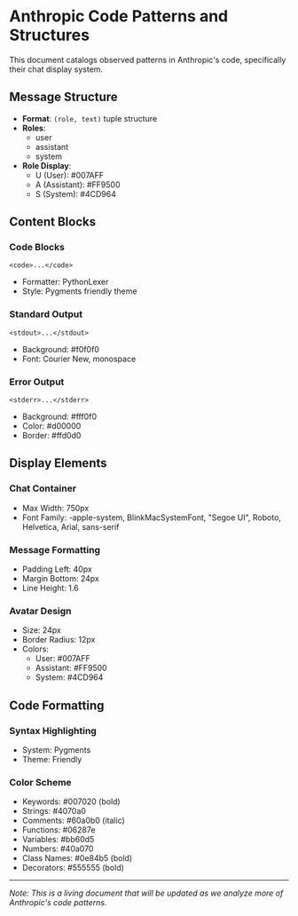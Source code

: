 # Anthropic Code Patterns and Structures

This document catalogs observed patterns in Anthropic's code, specifically their chat display system.

## Message Structure
- **Format**: `(role, text)` tuple structure
- **Roles**:
  - user
  - assistant
  - system
- **Role Display**:
  - U (User): #007AFF
  - A (Assistant): #FF9500
  - S (System): #4CD964

## Content Blocks
### Code Blocks
```
<code>...</code>
```
- Formatter: PythonLexer
- Style: Pygments friendly theme

### Standard Output
```
<stdout>...</stdout>
```
- Background: #f0f0f0
- Font: Courier New, monospace

### Error Output
```
<stderr>...</stderr>
```
- Background: #fff0f0
- Color: #d00000
- Border: #ffd0d0

## Display Elements
### Chat Container
- Max Width: 750px
- Font Family: -apple-system, BlinkMacSystemFont, "Segoe UI", Roboto, Helvetica, Arial, sans-serif

### Message Formatting
- Padding Left: 40px
- Margin Bottom: 24px
- Line Height: 1.6

### Avatar Design
- Size: 24px
- Border Radius: 12px
- Colors:
  - User: #007AFF
  - Assistant: #FF9500
  - System: #4CD964

## Code Formatting
### Syntax Highlighting
- System: Pygments
- Theme: Friendly

### Color Scheme
- Keywords: #007020 (bold)
- Strings: #4070a0
- Comments: #60a0b0 (italic)
- Functions: #06287e
- Variables: #bb60d5
- Numbers: #40a070
- Class Names: #0e84b5 (bold)
- Decorators: #555555 (bold)

---
*Note: This is a living document that will be updated as we analyze more of Anthropic's code patterns.*

